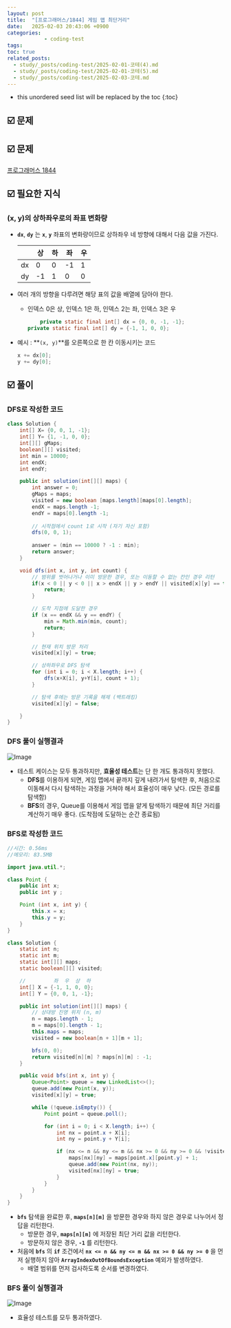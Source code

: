 ```yaml
---
layout: post
title:  "[프로그래머스/1844] 게임 맵 최단거리"
date:   2025-02-03 20:43:06 +0900
categories: 
            - coding-test
tags:        
toc: true
related_posts:
  - study/_posts/coding-test/2025-02-01-코테(4).md
  - study/_posts/coding-test/2025-02-01-코테(5).md
  - study/_posts/coding-test/2025-02-03-코테.md
---
```

* this unordered seed list will be replaced by the toc
{:toc}

## ☑️ 문제

## ☑️ 문제

[프로그래머스 1844](https://school.programmers.co.kr/learn/courses/30/lessons/1844)

## ☑️ 필요한 지식

### **(x, y)의 상하좌우로의 좌표 변화량**

- **`dx`**, **`dy`** 는 **`x`**, **`y`** 좌표의 변화량이므로 상하좌우 네 방향에 대해서 다음 값을 가진다.

    |  | 상 | 하 | 좌 | 우 |
    | --- | --- | --- | --- | --- |
    | dx | 0 | 0 | -1 | 1 |
    | dy | -1 | 1 | 0 | 0 |

- 여러 개의 방향을 다루려면 해당 표의 값을 배열에 담아야 한다.
    - 인덱스 0은 상, 인덱스 1은 하, 인덱스 2는 좌, 인덱스 3은 우
    
        ```java
            private static final int[] dx = {0, 0, -1, -1};
        private static final int[] dy = {-1, 1, 0, 0};
        ```
    

- 예시 : **`(x, y)`**를 오른쪽으로 한 칸 이동시키는 코드

    ```java
    x += dx[0];
    y += dy[0];
    ```

## ☑️ 풀이

### DFS로 작성한 코드

```java
class Solution {
    int[] X= {0, 0, 1, -1};
    int[] Y= {1, -1, 0, 0};
    int[][] gMaps;
    boolean[][] visited; 
    int min = 10000;
    int endX;
    int endY;

    public int solution(int[][] maps) {
        int answer = 0;
        gMaps = maps;
        visited = new boolean [maps.length][maps[0].length];
        endX = maps.length -1;
        endY = maps[0].length -1;
       
        // 시작점에서 count 1로 시작 (자기 자신 포함)
        dfs(0, 0, 1);
    
        answer = (min == 10000 ? -1 : min);
        return answer;
    }

    void dfs(int x, int y, int count) {
        // 범위를 벗어나거나 이미 방문한 경우, 또는 이동할 수 없는 칸인 경우 리턴
        if(x < 0 || y < 0 || x > endX || y > endY || visited[x][y] == true || gMaps[x][y] == 0 ) {
            return;
        }

        // 도착 지점에 도달한 경우
        if (x == endX && y == endY) {
            min = Math.min(min, count);
            return;
        }

        // 현재 위치 방문 처리
        visited[x][y] = true;

        // 상하좌우로 DFS 탐색
        for (int i = 0; i < X.length; i++) {
            dfs(x+X[i], y+Y[i], count + 1); 
        }

        // 탐색 후에는 방문 기록을 해제 (백트래킹)
        visited[x][y] = false;

    }
}
```

### DFS 풀이 실행결과

![Image](https://github.com/user-attachments/assets/ba422777-422b-4853-89c9-387ef4242450)

- 테스트 케이스는 모두 통과하지만, **효율성 테스트**는 단 한 개도 통과하지 못했다.
    - **DFS**를 이용하게 되면, 게임 맵에서 끝까지 깊게 내려가서 탐색한 후, 처음으로 이동해서 다시 탐색하는 과정을 거쳐야 해서 효율성이 매우 낮다. (모든 경로를 탐색함)
    - **BFS**의 경우, Queue를 이용해서 게임 맵을 얕게 탐색하기 때문에 최단 거리를 계산하기 매우 좋다. (도착점에 도달하는 순간 종료됨)

### BFS로 작성한 코드

```java
//시간: 0.56ms
//메모리: 83.5MB

import java.util.*;

class Point {
    public int x;
    public int y ;

    Point (int x, int y) {
        this.x = x;
        this.y = y;
    }
}

class Solution {
    static int n;
    static int m;
    static int[][] maps;
    static boolean[][] visited;

    //         좌  우  상  하
    int[] X = {-1, 1, 0, 0};
    int[] Y = {0, 0, 1, -1};

    public int solution(int[][] maps) {
        // 상대방 진영 위치 (n, m)
        n = maps.length - 1;
        m = maps[0].length - 1;
        this.maps = maps;
        visited = new boolean[n + 1][m + 1];

        bfs(0, 0);
        return visited[n][m] ? maps[n][m] : -1;
    }

    public void bfs(int x, int y) {
        Queue<Point> queue = new LinkedList<>();
        queue.add(new Point(x, y));
        visited[x][y] = true;

        while (!queue.isEmpty()) {
            Point point = queue.poll();

            for (int i = 0; i < X.length; i++) {
                int nx = point.x + X[i];
                int ny = point.y + Y[i];

                if (nx <= n && ny <= m && nx >= 0 && ny >= 0 && !visited[nx][ny] && maps[nx][ny] == 1) {
                    maps[nx][ny] = maps[point.x][point.y] + 1;
                    queue.add(new Point(nx, ny));
                    visited[nx][ny] = true;
                }
            }
        }
    }
}
```

- **`bfs`** 탐색을 완료한 후, **`maps[n][m]`** 을 방문한 경우와 하지 않은 경우로 나누어서 정답을 리턴한다.
    - 방문한 경우, **`maps[n][m]`** 에 저장된 최단 거리 값을 리턴한다.
    - 방문하지 않은 경우, **`-1`** 를 리턴한다.
- 처음에 **`bfs`** 의 **`if`** 조건에서 **`nx <= n && ny <= m && nx >= 0 && ny >= 0`** 을 먼저 실행하지 않아 **`ArrayIndexOutOfBoundsException`** 예외가 발생하였다.
    - 배열 범위를 먼저 검사하도록 순서를 변경하였다.

### BFS 풀이 실행결과

![Image](https://github.com/user-attachments/assets/fe3d806a-77a6-4ee7-989c-48a1c8339f43)

- 효율성 테스트를 모두 통과하였다.